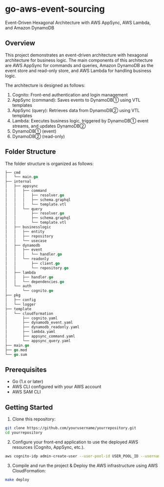 # go-aws-event-sourcing

Event-Driven Hexagonal Architecture with AWS AppSync, AWS Lambda, and Amazon DynamoDB

## Overview

This project demonstrates an event-driven architecture with hexagonal architecture for business logic. The main components of this architecture are AWS AppSync for commands and queries, Amazon DynamoDB as the event store and read-only store, and AWS Lambda for handling business logic.

The architecture is designed as follows:

1. Cognito: Front-end authentication and login management
2. AppSync (command): Saves events to DynamoDB① using VTL templates
3. AppSync (query): Retrieves data from DynamoDB② using VTL templates
4. Lambda: Executes business logic, triggered by DynamoDB① event streams, and updates DynamoDB②
5. DynamoDB① (event)
6. DynamoDB② (read-only)

## Folder Structure

The folder structure is organized as follows:

``` go Copy code
├── cmd
│   └── main.go
├── internal
│   ├── appsync
│   │   ├── command
│   │   │   ├── resolver.go
│   │   │   ├── schema.graphql
│   │   │   └── template.vtl
│   │   └── query
│   │       ├── resolver.go
│   │       ├── schema.graphql
│   │       └── template.vtl
│   ├── businesslogic
│   │   ├── entity
│   │   ├── repository
│   │   └── usecase
│   ├── dynamodb
│   │   ├── event
│   │   │   └── handler.go
│   │   └── readonly
│   │       ├── client.go
│   │       └── repository.go
│   ├── lambda
│   │   ├── handler.go
│   │   └── dependencies.go
│   └── auth
│       └── cognito.go
├── pkg
│   ├── config
│   └── logger
├── template
│   └── cloudformation
│       ├── cognito.yaml
│       ├── dynamodb_event.yaml
│       ├── dynamodb_readonly.yaml
│       ├── lambda.yaml
│       ├── appsync_command.yaml
│       └── appsync_query.yaml
├── main.go
├── go.mod
└── go.sum
```

## Prerequisites

- Go (1.x or later)
- AWS CLI configured with your AWS account
- AWS SAM CLI

## Getting Started

1. Clone this repository:

``` bash Copy code
git clone https://github.com/yourusername/yourrepository.git
cd yourrepository
```

2. Configure your front-end application to use the deployed AWS resources (Cognito, AppSync, etc.).

``` bash
aws cognito-idp admin-create-user --user-pool-id USER_POOL_ID --username USERNAME
```

3. Compile and run the project & Deploy the AWS infrastructure using AWS CloudFormation:

``` bash Copy code
make deploy
```

